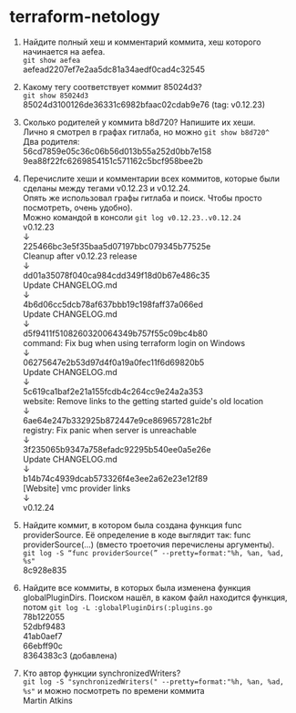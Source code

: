 # terraform-netology

1. Найдите полный хеш и комментарий коммита, хеш которого начинается на aefea.  
 `git show aefea `   
 aefead2207ef7e2aa5dc81a34aedf0cad4c32545

2. Какому тегу соответствует коммит 85024d3?  
 `git show 85024d3 `    
 85024d3100126de36331c6982bfaac02cdab9e76 (tag: v0.12.23)    

3. Сколько родителей у коммита b8d720? Напишите их хеши.  
 Лично я смотрел в графах гитлаба, но можно `git show b8d720^`  
 Два родителя:  
 56cd7859e05c36c06b56d013b55a252d0bb7e158  
 9ea88f22fc6269854151c571162c5bcf958bee2b

4. Перечислите хеши и комментарии всех коммитов, которые были сделаны между тегами v0.12.23 и v0.12.24.  
 Опять же использовал графы гитлаба и поиск. Чтобы просто посмотреть, очень удобно).  
 Можно командой в консоли `git log v0.12.23..v0.12.24`  
 v0.12.23  
    ↓  
    225466bc3e5f35baa5d07197bbc079345b77525e  
    Cleanup after v0.12.23 release  
    ↓  
    dd01a35078f040ca984cdd349f18d0b67e486c35  
    Update CHANGELOG.md  
    ↓  
    4b6d06cc5dcb78af637bbb19c198faff37a066ed  
    Update CHANGELOG.md  
    ↓  
    d5f9411f5108260320064349b757f55c09bc4b80  
    command: Fix bug when using terraform login on Windows  
    ↓  
    06275647e2b53d97d4f0a19a0fec11f6d69820b5  
    Update CHANGELOG.md  
    ↓  
    5c619ca1baf2e21a155fcdb4c264cc9e24a2a353  
    website: Remove links to the getting started guide's old location  
    ↓  
    6ae64e247b332925b872447e9ce869657281c2bf  
    registry: Fix panic when server is unreachable  
    ↓  
    3f235065b9347a758efadc92295b540ee0a5e26e  
    Update CHANGELOG.md  
    ↓  
    b14b74c4939dcab573326f4e3ee2a62e23e12f89  
    [Website] vmc provider links  
    ↓  
 v0.12.24  

5. Найдите коммит, в котором была создана функция func providerSource. Её определение в коде выглядит так: func providerSource(...) (вместо троеточия перечислены аргументы).  
 `git log -S “func providerSource(” --pretty=format:"%h, %an, %ad, %s"`  
 8c928e835

6. Найдите все коммиты, в которых была изменена функция globalPluginDirs.
 Поиском нашёл, в каком файл находится функция, потом `git log -L :globalPluginDirs(:plugins.go`  
 78b122055  
 52dbf9483  
 41ab0aef7  
 66ebff90c  
 8364383c3 (добавлена)

7. Кто автор функции synchronizedWriters?   
 `git log -S "synchronizedWriters(" --pretty=format:"%h, %an, %ad, %s"`  и можно посмотреть по времени коммита    
 Martin Atkins
 
 
